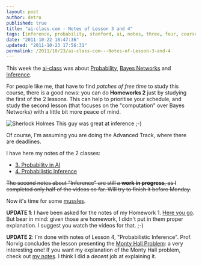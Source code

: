 ```yaml
---
layout: post
author: detro
published: true
title: "ai-class.com - Notes of Lesson 3 and 4"
tags: [inference, probability, stanford, ai, notes, three, four, course, 3, peter norvig, 4, online, monty hall, lesson, bayes network, class, sebastian thrun]
date: "2011-10-22 18:47:36"
updated: "2011-10-23 17:56:31"
permalink: /2011/10/23/ai-class-com---Notes-of-Lesson-3-and-4
---
```


This week the [ai-class](https://www.ai-class.com/) was about [Probability](en.wikipedia.org/wiki/Probability), [Bayes Networks](en.wikipedia.org/wiki/Bayesian_network) and [Inference](http://en.wikipedia.org/wiki/Bayesian_inference).

For people like me, that have to find _patches of free time_ to study this course, there is a good news: you can do **Homeworks 2** just by studying the first of the 2 lessons. This can help to prioritise your schedule, and study the second lesson (that focuses on the "computation" over Bayes Networks) with a little bit more peace of mind.

<div class="img">
<img src="http://www.detectivebg.com/images/holmes.jpg" alt="Sherlock Holmes" />
This guy was great at inference ;-)
</div>

Of course, I'm assuming you are doing the Advanced Track, where there are deadlines.

I have here my notes of the 2 classes:

* [3. Probability in AI](http://www.evernote.com/shard/s1/sh/3f520502-9119-460a-bac6-1760fb0f0a72/4913d7d005608b878aed8fe1c8f20a3b)
* [4. Probabilistic Inference](http://www.evernote.com/shard/s1/sh/cda9eda7-b825-44ff-91b4-48626891cd3e/933cf74b53520f73adf4c68113d59931)

<del>The second notes about "Inference" are still a **work in progress**, as I completed only half of the videos so far. Will try to finish it before Monday.</del>

Now it's time for some [mussles](http://www.brouge.co.uk/Rich_Map_Page.html).

**UPDATE 1**: I have been asked for the notes of my Homework 1. [Here you go](http://www.evernote.com/shard/s1/sh/d0ca9568-799d-4efe-82a1-817882ff4581/2964f322bc4072aad30b35ca3d9e3b6b). But bear in mind: given those are homework, I didn't put in them proper explanation. I suggest you watch the videos for that. ;-)

**UPDATE 2**: I'm done with notes of Lesson 4, "Probabilistic Inference". Prof. Norvig concludes the lesson presenting the [Monty Hall Problem](http://en.wikipedia.org/wiki/Monty_Hall_problem): a very interesting one! If you want my explanation of the Monty Hall problem, check out [my notes](http://www.evernote.com/shard/s1/sh/cda9eda7-b825-44ff-91b4-48626891cd3e/933cf74b53520f73adf4c68113d59931). I think I did a _decent_ job at explaining it.
